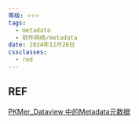 ```yaml
---
等级: ⭐⭐⭐
tags:
  - metadata
  - 软件网络/metadata
date: 2024年12月28日
cssclasses:
  - red
---
```




## REF
[PKMer_Dataview 中的Metadata元数据](https://pkmer.cn/Pkmer-Docs/10-obsidian/obsidian%E7%A4%BE%E5%8C%BA%E6%8F%92%E4%BB%B6/dataview/dataview%E5%9F%BA%E6%9C%AC%E8%AF%AD%E6%B3%95/10---metadata-%E5%85%83%E6%95%B0%E6%8D%AE/)


